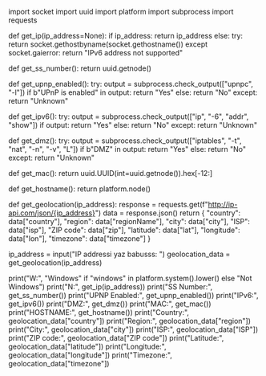 import socket
import uuid
import platform
import subprocess
import requests

def get_ip(ip_address=None):
    if ip_address:
        return ip_address
    else:
        try:
            return socket.gethostbyname(socket.gethostname())
        except socket.gaierror:
            return "IPv6 address not supported"

def get_ss_number():
    return uuid.getnode()

def get_upnp_enabled():
    try:
        output = subprocess.check_output(["upnpc", "-l"])
        if b"UPnP is enabled" in output:
            return "Yes"
        else:
            return "No"
    except:
        return "Unknown"

def get_ipv6():
    try:
        output = subprocess.check_output(["ip", "-6", "addr", "show"])
        if output:
            return "Yes"
        else:
            return "No"
    except:
        return "Unknown"

def get_dmz():
    try:
        output = subprocess.check_output(["iptables", "-t", "nat", "-n", "-v", "L"])
        if b"DMZ" in output:
            return "Yes"
        else:
            return "No"
    except:
        return "Unknown"

def get_mac():
    return uuid.UUID(int=uuid.getnode()).hex[-12:]

def get_hostname():
    return platform.node()

def get_geolocation(ip_address):
    response = requests.get(f"http://ip-api.com/json/{ip_address}")
    data = response.json()
    return {
        "country": data["country"],
        "region": data["regionName"],
        "city": data["city"],
        "ISP": data["isp"],
        "ZIP code": data["zip"],
        "latitude": data["lat"],
        "longitude": data["lon"],
        "timezone": data["timezone"]
    }

ip_address = input("IP addressi yaz babusss: ")
geolocation_data = get_geolocation(ip_address)

print("W:", "Windows" if "windows" in platform.system().lower() else "Not Windows")
print("N:", get_ip(ip_address))
print("SS Number:", get_ss_number())
print("UPNP Enabled:", get_upnp_enabled())
print("IPv6:", get_ipv6())
print("DMZ:", get_dmz())
print("MAC:", get_mac())
print("HOSTNAME:", get_hostname())
print("Country:", geolocation_data["country"])
print("Region:", geolocation_data["region"])
print("City:", geolocation_data["city"])
print("ISP:", geolocation_data["ISP"])
print("ZIP code:", geolocation_data["ZIP code"])
print("Latitude:", geolocation_data["latitude"])
print("Longitude:", geolocation_data["longitude"])
print("Timezone:", geolocation_data["timezone"])
